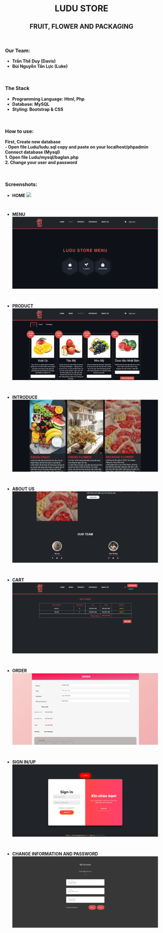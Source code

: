 <h1 align="center"><b>LUDU STORE</h1>

<h2 align="center">FRUIT, FLOWER AND PACKAGING</h1>

<br />

### <b>Our Team:
- Trần Thế Duy (Davis)
- Bùi Nguyễn Tấn Lực (Luke)

<br />

### <b>The Stack
- Programming Language: Html, Php
- Database: MySQL
- Styling: Bootstrap & CSS

<br />

### <b>How to use:
<p>
<b>First, Create new database</b> <br>
- Open file Ludu/ludu.sql copy and paste on your localhost/phpadmin <br>
<b>Connect database (Mysql)</b> <br>
1. Open file Ludu/mysql/baglan.php <br>
2. Change your user and password <br>
</p>

<br />

### <b>Screenshots:
- HOME
![](./images/preview/Home.png)
<br />

- MENU
![](./images/preview/Menu.png)
<br />

- PRODUCT
![](./images/preview/Product.png)
<br />

- INTRODUCE
![](./images/preview/Introduce.png)
<br />

- ABOUT US
![](./images/preview/AboutUs.png)
<br />

- CART
![](./images/preview/Cart.png)
<br />

- ORDER
![](./images/preview/Order.png)
<br />

- SIGN IN/UP
![](./images/preview/SignIn-SignUp.png)
<br />

- CHANGE INFORMATION AND PASSWORD
![](./images/preview/ChangeInformation-PW.png)
<br />
